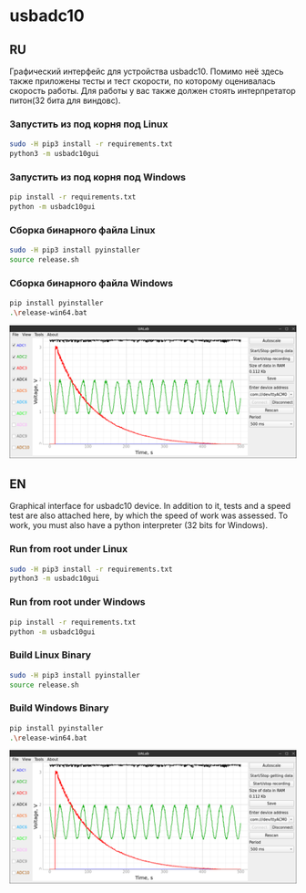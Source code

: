 # usbadc10

## RU
Графический интерфейс для устройства usbadc10.
Помимо неё здесь также приложены тесты и тест скорости, по которому оценивалась скорость работы. 
Для работы у вас также должен стоять интерпретатор питон(32 бита для виндовс).

### Запустить из под корня под Linux
```bash
sudo -H pip3 install -r requirements.txt
python3 -m usbadc10gui
```
### Запустить из под корня под Windows
```bash
pip install -r requirements.txt
python -m usbadc10gui
```
### Сборка бинарного файла Linux
```bash
sudo -H pip3 install pyinstaller
source release.sh
```
### Сборка бинарного файла Windows
```bash
pip install pyinstaller
.\release-win64.bat
```
![Скриншот совта](screen.png)

## EN
Graphical interface for usbadc10 device.
In addition to it, tests and a speed test are also attached here, by which the speed of work was assessed.
To work, you must also have a python interpreter (32 bits for Windows). 

### Run from root under Linux
```bash
sudo -H pip3 install -r requirements.txt
python3 -m usbadc10gui
```
### Run from root under Windows
```bash
pip install -r requirements.txt
python -m usbadc10gui
```
### Build Linux Binary
```bash
sudo -H pip3 install pyinstaller
source release.sh
```
### Build Windows Binary
```bash
pip install pyinstaller
.\release-win64.bat
```
![Owt screenshot](screen.png)
